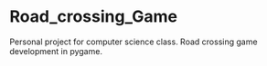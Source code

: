 # Road_crossing_Game
Personal project for computer science class. Road crossing game development in pygame. 
